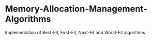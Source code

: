 # Memory-Allocation-Management-Algorithms
Implementation of  Best-Fit, First-Fit, Next-Fit and Worst-Fit algorithms
